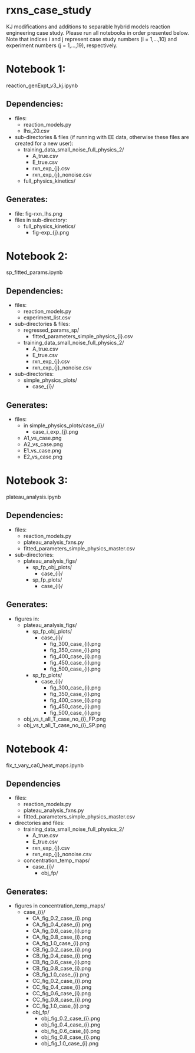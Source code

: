 # rxns_case_study
KJ modifications and additions to separable hybrid models reaction engineering case study. Please run all notebooks in order presented below. Note that indices i and j represent case study numbers (i = 1,...,10) and experiment numbers (j = 1,...,19), respectively.

# Notebook 1:
reaction_genExpt_v3_kj.ipynb

## Dependencies:
* files: 
  * reaction_models.py
  * lhs_20.csv
* sub-directories & files (if running with EE data, otherwise these files are created for a new user): 
  * training_data_small_noise_full_physics_2/
    *  A_true.csv
    *  E_true.csv
    *  rxn_exp_{j}.csv
    *  rxn_exp_{j}_nonoise.csv
  * full_physics_kinetics/

## Generates:
* file: fig-rxn_lhs.png
* files in sub-directory:
  * full_physics_kinetics/
    * fig-exp_{j}.png

# Notebook 2:
sp_fitted_params.ipynb

## Dependencies:
* files: 
  * reaction_models.py
  * experiment_list.csv
* sub-directories & files: 
  * regressed_params_sp/
    * fitted_parameters_simple_physics_{i}.csv
  * training_data_small_noise_full_physics_2/
    *  A_true.csv
    *  E_true.csv
    *  rxn_exp_{j}.csv
    *  rxn_exp_{j}_nonoise.csv
* sub-directories:
  * simple_physics_plots/
    * case_{i}/

## Generates:
* files: 
  * in simple_physics_plots/case_{i}/
    * case_i_exp_{j}.png
  * A1_vs_case.png
  * A2_vs_case.png
  * E1_vs_case.png
  * E2_vs_case.png

# Notebook 3:
plateau_analysis.ipynb

## Dependencies:
* files:
  * reaction_models.py
  * plateau_analysis_fxns.py
  * fitted_parameters_simple_physics_master.csv
 * sub-directories:
   * plateau_analysis_figs/
     * sp_fp_obj_plots/
       * case_{i}/
     * sp_fp_plots/
       * case_{i}/

## Generates:
* figures in:
  * plateau_analysis_figs/
    * sp_fp_obj_plots/
      * case_{i}/
        * fig_300_case_{i}.png
        * fig_350_case_{i}.png
        * fig_400_case_{i}.png
        * fig_450_case_{i}.png
        * fig_500_case_{i}.png 
    * sp_fp_plots/
      * case_{i}/
        * fig_300_case_{i}.png
        * fig_350_case_{i}.png
        * fig_400_case_{i}.png
        * fig_450_case_{i}.png
        * fig_500_case_{i}.png 
   * obj_vs_t_all_T_case_no_{i}_FP.png
   * obj_vs_t_all_T_case_no_{i}_SP.png

# Notebook 4:
fix_t_vary_ca0_heat_maps.ipynb

## Dependencies
* files:
  * reaction_models.py
  * plateau_analysis_fxns.py 
  * fitted_parameters_simple_physics_master.csv
* directories and files:
  * training_data_small_noise_full_physics_2/
    *  A_true.csv
    *  E_true.csv
    *  rxn_exp_{j}.csv
    *  rxn_exp_{j}_nonoise.csv
  * concentration_temp_maps/
    * case_{i}/
      * obj_fp/

## Generates:
  * figures in concentration_temp_maps/
    * case_{i}/
      * CA_fig_0.2_case_{i}.png
      * CA_fig_0.4_case_{i}.png
      * CA_fig_0.6_case_{i}.png
      * CA_fig_0.8_case_{i}.png
      * CA_fig_1.0_case_{i}.png
      * CB_fig_0.2_case_{i}.png
      * CB_fig_0.4_case_{i}.png
      * CB_fig_0.6_case_{i}.png
      * CB_fig_0.8_case_{i}.png
      * CB_fig_1.0_case_{i}.png
      * CC_fig_0.2_case_{i}.png
      * CC_fig_0.4_case_{i}.png
      * CC_fig_0.6_case_{i}.png
      * CC_fig_0.8_case_{i}.png
      * CC_fig_1.0_case_{i}.png
      * obj_fp/
        * obj_fig_0.2_case_{i}.png
        * obj_fig_0.4_case_{i}.png
        * obj_fig_0.6_case_{i}.png
        * obj_fig_0.8_case_{i}.png
        * obj_fig_1.0_case_{i}.png
